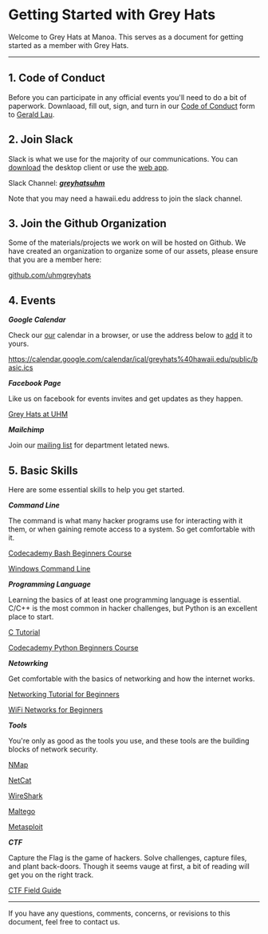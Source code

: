 # Getting Started with Grey Hats

Welcome to Grey Hats at Manoa.
This serves as a document for getting started as a member with Grey Hats.

---

## 1. Code of Conduct
Before you can participate in any official events you'll need to do a bit of paperwork. Downlaoad, fill out, sign, and turn in our [Code of Conduct](https://github.com/uhmgreyhats/getting-started/blob/master/Grey%20Hats%20Computer%20Security%20and%20Ethics%20Agreement.docx) form to [Gerald Lau](glau@hawaii.edu).

## 2. Join Slack
Slack is what we use for the majority of our communications.
You can [download](https://slack.com/downloads) the desktop client or use the [web app](https://slack.com/).

Slack Channel: [***greyhatsuhm***](https://greyhatsuhm.slack.com/)

Note that you may need a hawaii.edu address to join the slack channel.

## 3. Join the Github Organization
Some of the materials/projects we work on will be hosted on Github.
We have created an organization to organize some of our assets, please ensure that you are a member here:

[github.com/uhmgreyhats](https://github.com/uhmgreyhats)

## 4. Events

***Google Calendar***

Check our [our](https://calendar.google.com/calendar/embed?src=greyhats%40hawaii.edu&ctz=Pacific/Honolulu) calendar in a browser, or use the address below to [add](https://support.google.com/calendar/answer/37100?co=GENIE.Platform%3DDesktop&hl=en) it to yours.

https://calendar.google.com/calendar/ical/greyhats%40hawaii.edu/public/basic.ics

***Facebook Page***

Like us on facebook for events invites and get updates as they happen.

[Grey Hats at UHM](https://www.facebook.com/greyhatsuhm)

***Mailchimp***

Join our [mailing list](http://eepurl.com/b_M6-D) for department letated news.

## 5. Basic Skills
Here are some essential skills to help you get started.

***Command Line***

The command is what many hacker programs use for interacting with it them, or when gaining remote access to a system. So get comfortable with it.

[Codecademy Bash Beginners Course](https://www.codecademy.com/learn/learn-the-command-line)

[Windows Command Line](https://www.youtube.com/playlist?list=PL6gx4Cwl9DGDV6SnbINlVUd0o2xT4JbMu)

***Programming Language***

Learning the basics of at least one programming language is essential.
C/C++ is the most common in hacker challenges, but Python is an excellent place to start.

[C Tutorial](https://www.youtube.com/playlist?list=PLGLfVvz_LVvSaXCpKS395wbCcmsmgRea7)

[Codecademy Python Beginners Course](https://www.codecademy.com/learn/python)

***Netowrking***

Get comfortable with the basics of networking and how the internet works.

[Networking Tutorial for Beginners](https://www.youtube.com/watch?v=xpXhudbsrr8)

[WiFi Networks for Beginners](https://www.youtube.com/playlist?list=PLW5y1tjAOzI0RhAkn_rWmq6iH0rRsWcHJ)

***Tools***

You're only as good as the tools you use, and these tools are the building blocks of network security.

[NMap](https://www.youtube.com/playlist?list=PLW5y1tjAOzI0ZLv7YfQtToQmc0yVDfkKO)

[NetCat](https://www.youtube.com/playlist?list=PLW5y1tjAOzI1v-RQ8rAftvqKawXQR87eL)

[WireShark](https://www.youtube.com/playlist?list=PLW5y1tjAOzI30OkWG_rhUstdJTk1FgU2W)

[Maltego](https://www.youtube.com/playlist?list=PLW5y1tjAOzI1SRsVRHeWbAz7tBE-cBgIJ)

[Metasploit](https://www.youtube.com/playlist?list=PLW5y1tjAOzI3n4KRN_ic8N8Qv_ss_dh_F)

***CTF***

Capture the Flag is the game of hackers. Solve challenges, capture files, and plant back-doors. Though it seems vauge at first, a bit of reading will get you on the right track.

[CTF Field Guide](https://trailofbits.github.io/ctf/)

---

If you have any questions, comments, concerns, or revisions to this document, feel free to contact us.
